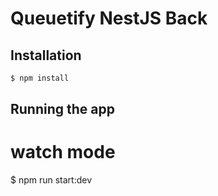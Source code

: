 # Queuetify NestJS Back

## Installation

```bash
$ npm install
```

## Running the app

# watch mode
$ npm run start:dev
